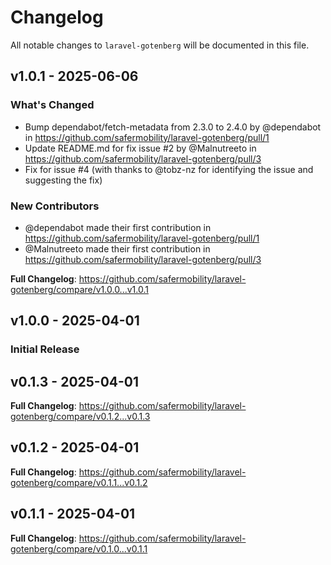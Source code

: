 # Changelog

All notable changes to `laravel-gotenberg` will be documented in this file.

## v1.0.1 - 2025-06-06

### What's Changed

* Bump dependabot/fetch-metadata from 2.3.0 to 2.4.0 by @dependabot in https://github.com/safermobility/laravel-gotenberg/pull/1
* Update README.md for fix issue #2 by @Malnutreeto in https://github.com/safermobility/laravel-gotenberg/pull/3
* Fix for issue #4 (with thanks to @tobz-nz for identifying the issue and suggesting the fix)

### New Contributors

* @dependabot made their first contribution in https://github.com/safermobility/laravel-gotenberg/pull/1
* @Malnutreeto made their first contribution in https://github.com/safermobility/laravel-gotenberg/pull/3

**Full Changelog**: https://github.com/safermobility/laravel-gotenberg/compare/v1.0.0...v1.0.1

## v1.0.0 - 2025-04-01

### Initial Release

## v0.1.3 - 2025-04-01

**Full Changelog**: https://github.com/safermobility/laravel-gotenberg/compare/v0.1.2...v0.1.3

## v0.1.2 - 2025-04-01

**Full Changelog**: https://github.com/safermobility/laravel-gotenberg/compare/v0.1.1...v0.1.2

## v0.1.1 - 2025-04-01

**Full Changelog**: https://github.com/safermobility/laravel-gotenberg/compare/v0.1.0...v0.1.1
